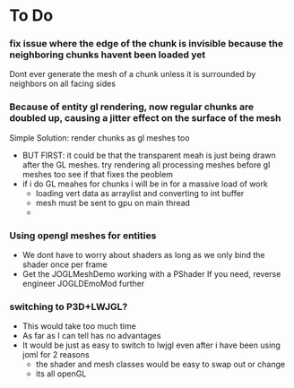 # To Do

### fix issue where the edge of the chunk is invisible because the neighboring chunks havent been loaded yet
Dont ever generate the mesh of a chunk unless it is surrounded by neighbors on all facing sides

### Because of entity gl rendering, now regular chunks are doubled up, causing a jitter effect on the surface of the mesh
Simple Solution: render chunks as gl meshes too
* BUT FIRST: it could be that the transparent meah is just being drawn after the GL meshes. try rendering all processing meshes before gl meshes too see if that fixes the peoblem
* if i do GL meahes for chunks i will be in for a massive load of work
  * loading vert data as arraylist and converting to int buffer
  * mesh must be sent to gpu on main thread
  * 

### Using opengl meshes for entities
* We dont have to worry about shaders as long as we only bind the shader once per frame
* Get the JOGLMeshDemo working with a PShader
  If you need, reverse engineer JOGLDEmoMod further

### switching to P3D+LWJGL?
* This would take too much time
* As far as I can tell has no advantages
* It would be just as easy to switch to lwjgl even after i have been using joml for 2 reasons
  * the shader and mesh classes would be easy to swap out or change
  * its all openGL